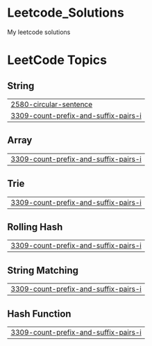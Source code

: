 # Leetcode_Solutions
My leetcode solutions

<!---LeetCode Topics Start-->
# LeetCode Topics
## String
|  |
| ------- |
| [2580-circular-sentence](https://github.com/ria-garg17/Leetcode_Solutions/tree/master/2580-circular-sentence) |
| [3309-count-prefix-and-suffix-pairs-i](https://github.com/ria-garg17/Leetcode_Solutions/tree/master/3309-count-prefix-and-suffix-pairs-i) |
## Array
|  |
| ------- |
| [3309-count-prefix-and-suffix-pairs-i](https://github.com/ria-garg17/Leetcode_Solutions/tree/master/3309-count-prefix-and-suffix-pairs-i) |
## Trie
|  |
| ------- |
| [3309-count-prefix-and-suffix-pairs-i](https://github.com/ria-garg17/Leetcode_Solutions/tree/master/3309-count-prefix-and-suffix-pairs-i) |
## Rolling Hash
|  |
| ------- |
| [3309-count-prefix-and-suffix-pairs-i](https://github.com/ria-garg17/Leetcode_Solutions/tree/master/3309-count-prefix-and-suffix-pairs-i) |
## String Matching
|  |
| ------- |
| [3309-count-prefix-and-suffix-pairs-i](https://github.com/ria-garg17/Leetcode_Solutions/tree/master/3309-count-prefix-and-suffix-pairs-i) |
## Hash Function
|  |
| ------- |
| [3309-count-prefix-and-suffix-pairs-i](https://github.com/ria-garg17/Leetcode_Solutions/tree/master/3309-count-prefix-and-suffix-pairs-i) |
<!---LeetCode Topics End-->